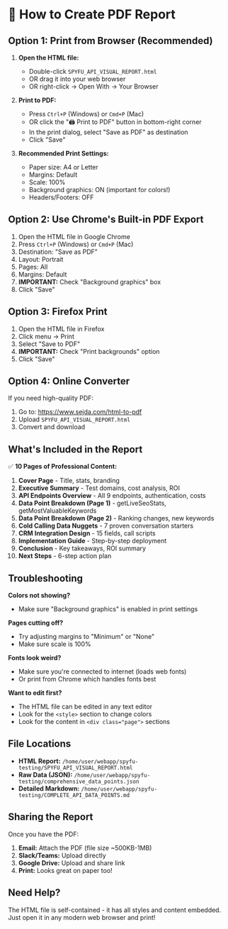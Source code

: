 # 📄 How to Create PDF Report

## Option 1: Print from Browser (Recommended)

1. **Open the HTML file:**
   - Double-click `SPYFU_API_VISUAL_REPORT.html` 
   - OR drag it into your web browser
   - OR right-click → Open With → Your Browser

2. **Print to PDF:**
   - Press `Ctrl+P` (Windows) or `Cmd+P` (Mac)
   - OR click the "🖨️ Print to PDF" button in bottom-right corner
   - In the print dialog, select "Save as PDF" as destination
   - Click "Save"

3. **Recommended Print Settings:**
   - Paper size: A4 or Letter
   - Margins: Default
   - Scale: 100%
   - Background graphics: ON (important for colors!)
   - Headers/Footers: OFF

## Option 2: Use Chrome's Built-in PDF Export

1. Open the HTML file in Google Chrome
2. Press `Ctrl+P` (Windows) or `Cmd+P` (Mac)
3. Destination: "Save as PDF"
4. Layout: Portrait
5. Pages: All
6. Margins: Default
7. **IMPORTANT:** Check "Background graphics" box
8. Click "Save"

## Option 3: Firefox Print

1. Open the HTML file in Firefox
2. Click menu → Print
3. Select "Save to PDF"
4. **IMPORTANT:** Check "Print backgrounds" option
5. Click "Save"

## Option 4: Online Converter

If you need high-quality PDF:

1. Go to: https://www.sejda.com/html-to-pdf
2. Upload `SPYFU_API_VISUAL_REPORT.html`
3. Convert and download

## What's Included in the Report

✅ **10 Pages of Professional Content:**

1. **Cover Page** - Title, stats, branding
2. **Executive Summary** - Test domains, cost analysis, ROI
3. **API Endpoints Overview** - All 9 endpoints, authentication, costs
4. **Data Point Breakdown (Page 1)** - getLiveSeoStats, getMostValuableKeywords
5. **Data Point Breakdown (Page 2)** - Ranking changes, new keywords
6. **Cold Calling Data Nuggets** - 7 proven conversation starters
7. **CRM Integration Design** - 15 fields, call scripts
8. **Implementation Guide** - Step-by-step deployment
9. **Conclusion** - Key takeaways, ROI summary
10. **Next Steps** - 6-step action plan

## Troubleshooting

**Colors not showing?**
- Make sure "Background graphics" is enabled in print settings

**Pages cutting off?**
- Try adjusting margins to "Minimum" or "None"
- Make sure scale is 100%

**Fonts look weird?**
- Make sure you're connected to internet (loads web fonts)
- Or print from Chrome which handles fonts best

**Want to edit first?**
- The HTML file can be edited in any text editor
- Look for the `<style>` section to change colors
- Look for the content in `<div class="page">` sections

## File Locations

- **HTML Report:** `/home/user/webapp/spyfu-testing/SPYFU_API_VISUAL_REPORT.html`
- **Raw Data (JSON):** `/home/user/webapp/spyfu-testing/comprehensive_data_points.json`
- **Detailed Markdown:** `/home/user/webapp/spyfu-testing/COMPLETE_API_DATA_POINTS.md`

## Sharing the Report

Once you have the PDF:

1. **Email:** Attach the PDF (file size ~500KB-1MB)
2. **Slack/Teams:** Upload directly
3. **Google Drive:** Upload and share link
4. **Print:** Looks great on paper too!

## Need Help?

The HTML file is self-contained - it has all styles and content embedded. Just open it in any modern web browser and print!
